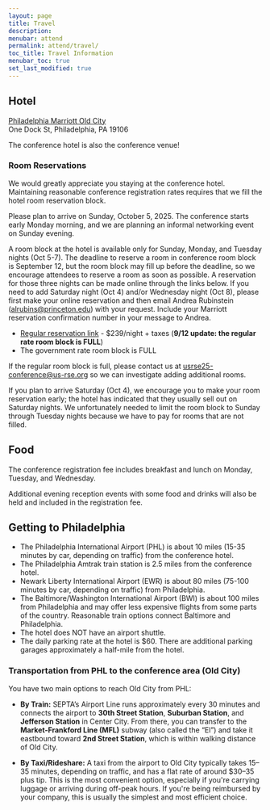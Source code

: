 ```yaml
---
layout: page
title: Travel
description: 
menubar: attend
permalink: attend/travel/
toc_title: Travel Information
menubar_toc: true
set_last_modified: true
---
```



## Hotel

[Philadelphia Marriott Old City](https://www.marriott.com/en-us/hotels/phlmo-philadelphia-marriott-old-city/overview/) <br>
One Dock St, Philadelphia, PA 19106

The conference hotel is also the conference venue!

### Room Reservations

We would greatly appreciate you staying at the conference hotel.  Maintaining reasonable conference registration rates requires that we fill the hotel room reservation block.

Please plan to arrive on Sunday, October 5, 2025.  The conference starts early Monday morning, and we are planning an informal networking event on Sunday evening.

A room block at the hotel is available only for Sunday, Monday, and Tuesday nights (Oct 5-7). The deadline to reserve a room in conference room block is September 12, but the room block may fill up before the deadline, so we encourage attendees to reserve a room as soon as possible. A reservation for those three nights can be made online through the links below. If you need to add Saturday night (Oct 4) and/or Wednesday night (Oct 8), please first make your online reservation and then email Andrea Rubinstein (alrubins@princeton.edu) with your request. Include your Marriott reservation confirmation number in your message to Andrea.

* [Regular reservation link](https://www.marriott.com/event-reservations/reservation-link.mi?id=1737661853085&key=GRP&guestreslink2=true&app=resvlink ) - $239/night + taxes (**9/12 update: the regular rate room block is FULL**)
* The government rate room block is FULL

If the regular room block is full, please contact us at [usrse25-conference@us-rse.org](mailto:usrse25-conference@us-rse.org) so we can investigate adding additional rooms.

If you plan to arrive Saturday (Oct 4), we encourage you to make your room reservation early; the hotel has indicated that they usually sell out on Saturday nights. We unfortunately needed to limit the room block to Sunday through Tuesday nights because we have to pay for rooms that are not filled.

## Food

The conference registration fee includes breakfast and lunch on Monday, Tuesday, and Wednesday.  

Additional evening reception events with some food and drinks will also be held and included in the registration fee. 


## Getting to Philadelphia

* The Philadelphia International Airport (PHL) is about 10 miles (15-35 minutes by car, depending on traffic) from the conference hotel. 
* The Philadelphia Amtrak train station is 2.5 miles from the conference hotel.
* Newark Liberty International Airport (EWR) is about 80 miles (75-100 minutes by car, depending on traffic) from Philadelphia.
* The Baltimore/Washington International Airport (BWI) is about 100 miles from Philadelphia and may offer less expensive flights from some parts of the country. Reasonable train options connect Baltimore and Philadelphia. 
* The hotel does NOT have an airport shuttle.
* The daily parking rate at the hotel is $60.  There are additional parking garages approximately a half-mile from the hotel.  

### Transportation from PHL to the conference area (Old City)
You have two main options to reach Old City from PHL:

* **By Train:**
SEPTA’s Airport Line runs approximately every 30 minutes and connects the airport to **30th Street Station**, **Suburban Station**, and **Jefferson Station** in Center City. From there, you can transfer to the **Market-Frankford Line (MFL)** subway (also called the “El”) and take it eastbound toward **2nd Street Station**, which is within walking distance of Old City.

* **By Taxi/Rideshare:**
A taxi from the airport to Old City typically takes 15–35 minutes, depending on traffic, and has a flat rate of around $30–35 plus tip. This is the most convenient option, especially if you're carrying luggage or arriving during off-peak hours. If you're being reimbursed by your company, this is usually the simplest and most efficient choice.



